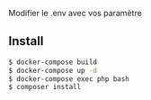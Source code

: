 
Modifier le .env avec vos paramètre

Install
-------

```bash
$ docker-compose build
$ docker-compose up -d
$ docker-compose exec php bash
$ composer install
```
